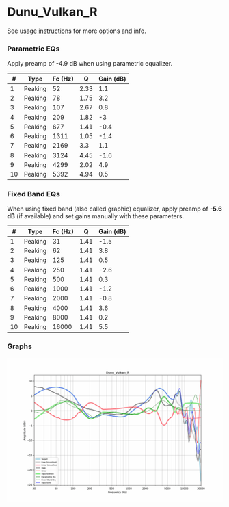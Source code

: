 # Dunu_Vulkan_R
See [usage instructions](https://github.com/jaakkopasanen/AutoEq#usage) for more options and info.

### Parametric EQs
Apply preamp of -4.9 dB when using parametric equalizer.

|   # | Type    |   Fc (Hz) |    Q |   Gain (dB) |
|-----|---------|-----------|------|-------------|
|   1 | Peaking |        52 | 2.33 |         1.1 |
|   2 | Peaking |        78 | 1.75 |         3.2 |
|   3 | Peaking |       107 | 2.67 |         0.8 |
|   4 | Peaking |       209 | 1.82 |        -3   |
|   5 | Peaking |       677 | 1.41 |        -0.4 |
|   6 | Peaking |      1311 | 1.05 |        -1.4 |
|   7 | Peaking |      2169 | 3.3  |         1.1 |
|   8 | Peaking |      3124 | 4.45 |        -1.6 |
|   9 | Peaking |      4299 | 2.02 |         4.9 |
|  10 | Peaking |      5392 | 4.94 |         0.5 |

### Fixed Band EQs
When using fixed band (also called graphic) equalizer, apply preamp of **-5.6 dB** (if available) and set gains manually with these parameters.

|   # | Type    |   Fc (Hz) |    Q |   Gain (dB) |
|-----|---------|-----------|------|-------------|
|   1 | Peaking |        31 | 1.41 |        -1.5 |
|   2 | Peaking |        62 | 1.41 |         3.8 |
|   3 | Peaking |       125 | 1.41 |         0.5 |
|   4 | Peaking |       250 | 1.41 |        -2.6 |
|   5 | Peaking |       500 | 1.41 |         0.3 |
|   6 | Peaking |      1000 | 1.41 |        -1.2 |
|   7 | Peaking |      2000 | 1.41 |        -0.8 |
|   8 | Peaking |      4000 | 1.41 |         3.6 |
|   9 | Peaking |      8000 | 1.41 |         0.2 |
|  10 | Peaking |     16000 | 1.41 |         5.5 |

### Graphs
![](./Dunu_Vulkan_R.png)
